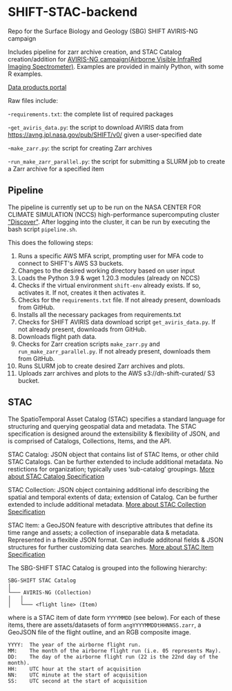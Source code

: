 # SHIFT-STAC-backend
Repo for the Surface Biology and Geology (SBG) SHIFT AVIRIS-NG campaign

Includes pipeline for zarr archive creation, and STAC Catalog creation/addition for [AVIRIS-NG campaign(Airborne Visible InfraRed Imaging Spectrometer)](https://avirisng.jpl.nasa.gov). Examples are provided in mainly Python, with some R examples.

[Data products portal](https://avirisng.jpl.nasa.gov/dataportal/)

Raw files include:

-`requirements.txt`: the complete list of required packages

-`get_aviris_data.py`: the script to download AVIRIS data from https://avng.jpl.nasa.gov/pub/SHIFT/v0/ given a user-specified date

-`make_zarr.py`: the script for creating Zarr archives 

-`run_make_zarr_parallel.py`: the script for submitting a SLURM job to create a Zarr archive for a specified item

## Pipeline

The pipeline is currently set up to be run on the NASA CENTER FOR CLIMATE SIMULATION (NCCS) high-performance supercomputing cluster ["Discover"](https://www.nccs.nasa.gov/systems/discover). After logging into the cluster, it can be run by executing the bash script `pipeline.sh`. 

This does the following steps:
1. Runs a specific AWS MFA script, prompting user for MFA code to connect to SHIFT's AWS S3 buckets.
2. Changes to the desired working directory based on user input
3. Loads the Python 3.9 & wget 1.20.3 modules (already on NCCS)
4. Checks if the virtual environment `shift-env` already exists. If so, activates it. If not, creates it then activates it.
6. Checks for the `requirements.txt` file. If not already present, downloads from GitHub.
7. Installs all the necessary packages from requirements.txt
8. Checks for SHIFT AVIRIS data download script `get_aviris_data.py`. If not already present, downloads from GitHub.
9. Downloads flight path data.
10. Checks for Zarr creation scripts `make_zarr.py` and `run_make_zarr_parallel.py`. If not already present, downloads them from GitHub.
11. Runs SLURM job to create desired Zarr archives and plots.
12. Uploads zarr archives and plots to the AWS s3://dh-shift-curated/ S3 bucket.

## STAC
The SpatioTemporal Asset Catalog (STAC) specifies a standard language for structuring and querying geospatial data and metadata. The STAC specification is designed around the extensibility & flexibility of JSON, and is comprised of Catalogs, Collections, Items, and the API.

STAC Catalog: JSON object that contains list of STAC Items, or other child STAC Catalogs. Can be further extended to include additional metadata. No restictions for organization; typically uses ‘sub-catalog’ groupings. [More about STAC Catalog Specification](https://github.com/radiantearth/stac-spec/tree/master/catalog-spec)

STAC Collection: JSON object containing additional info describing the spatial and temporal extents of data; extension of Catalog. Can be further extended to include additional metadata. [More about STAC Collection Specification](https://github.com/radiantearth/stac-spec/blob/master/collection-spec/collection-spec.md)

STAC Item: a GeoJSON feature with descriptive attributes that define its time range and assets; a collection of inseparable data & metadata. Represented in a flexible JSON format. Can indlude additonal fields & JSON structures for further customizing data searches. [More about STAC Item Specification](https://github.com/radiantearth/stac-spec/blob/master/item-spec/item-spec.md)

The SBG-SHIFT STAC Catalog is grouped into the following hierarchy:
```
SBG-SHIFT STAC Catalog 
│
└─── AVIRIS-NG (Collection)
│   │
│   └─── <flight line> (Item)
```
where <flight line> is a STAC item of date form `YYYYMMDD` (see below). For each of these items, there are assets/datasets of form `angYYYYMMDDtHHNNSS.zarr`, a GeoJSON file of the flight outline, and an RGB composite image. 
```  
YYYY:  The year of the airborne flight run.
MM:    The month of the airborne flight run (i.e. 05 represents May).
DD:    The day of the airborne flight run (22 is the 22nd day of the month).
HH:    UTC hour at the start of acquisition
NN:    UTC minute at the start of acquisition
SS:    UTC second at the start of acquisition
```  
